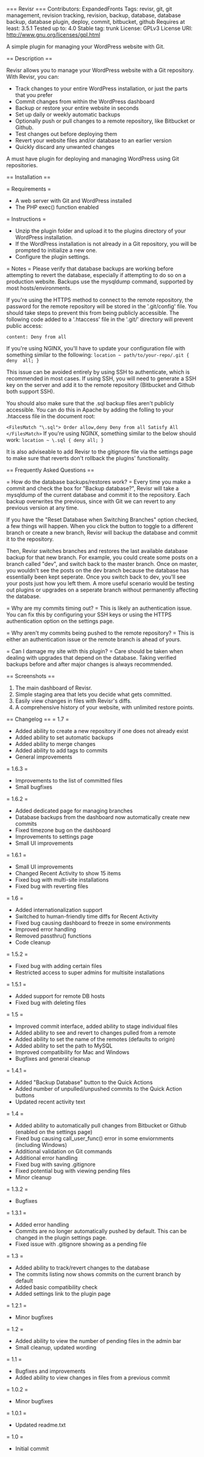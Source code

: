 === Revisr ===
Contributors: ExpandedFronts
Tags: revisr, git, git management, revision tracking, revision, backup, database, database backup, database plugin, deploy, commit, bitbucket, github
Requires at least: 3.5.1
Tested up to: 4.0
Stable tag: trunk
License: GPLv3
License URI: http://www.gnu.org/licenses/gpl.html

A simple plugin for managing your WordPress website with Git.

== Description ==

Revisr allows you to manage your WordPress website with a Git repository. With Revisr, you can:

* Track changes to your entire WordPress installation, or just the parts that you prefer
* Commit changes from within the WordPress dashboard
* Backup or restore your entire website in seconds
* Set up daily or weekly automatic backups
* Optionally push or pull changes to a remote repository, like Bitbucket or Github.
* Test changes out before deploying them
* Revert your website files and/or database to an earlier version
* Quickly discard any unwanted changes

A must have plugin for deploying and managing WordPress using Git repositories.


== Installation ==

= Requirements = 
* A web server with Git and WordPress installed
* The PHP exec() function enabled

= Instructions =
* Unzip the plugin folder and upload it to the plugins directory of your WordPress installation.
* If the WordPress installation is not already in a Git repository, you will be prompted to initialize a new one.
* Configure the plugin settings.

= Notes =
Please verify that database backups are working before attempting to revert the database, especially if attempting to do so on a production website. Backups use the mysqldump command, supported by most hosts/environments.

If you're using the HTTPS method to connect to the remote repository, the password for the remote repository will be stored in the '.git/config' file. You should take steps to prevent this from being publicly accessible. The following code added to a '.htaccess' file in the '.git/' directory will prevent public access:

`
content: Deny from all
`

If you're using NGINX, you'll have to update your configuration file with something similar to the following:
`
location ~ path/to/your-repo/.git {
        deny  all;
}
`

This issue can be avoided entirely by using SSH to authenticate, which is recommended in most cases. If using SSH, you will need to generate a SSH key on the server and add it to the remote repository (Bitbucket and Github both support SSH).

You should also make sure that the .sql backup files aren't publicly accessible. You can do this in Apache by adding the folling to your .htaccess file in the document root:

`
<FilesMatch "\.sql">
    Order allow,deny
    Deny from all
    Satisfy All
</FilesMatch>
`
If you're using NGINX, something similar to the below should work:
`
location ~ \.sql { deny all; }
`

It is also adviseable to add Revisr to the gitignore file via the settings page to make sure that reverts don't rollback the plugins' functionality. 

== Frequently Asked Questions ==

= How do the database backups/restores work? =
Every time you make a commit and check the box for "Backup database?", Revisr will take a mysqldump of the current database and commit it to the repository. Each backup overwrites the previous, since with Git we can revert to any previous version at any time. 

If you have the "Reset Database when Switching Branches" option checked, a few things will happen. When you click the button to toggle to a different branch or create a new branch, Revisr will backup the database and commit it to the repository. 

Then, Revisr switches branches and restores the last available database backup for that new branch. For example, you could create some posts on a branch called "dev", and switch back to the master branch. Once on master, you wouldn't see the posts on the dev branch because the database has essentially been kept seperate. Once you switch back to dev, you'll see your posts just how you left them. A more useful scenario would be testing out plugins or upgrades on a seperate branch without permanently affecting the database.

= Why are my commits timing out? =
This is likely an authentication issue. You can fix this by configuring your SSH keys or using the HTTPS authentication option on the settings page.

= Why aren't my commits being pushed to the remote repository? =
This is either an authentication issue or the remote branch is ahead of yours.

= Can I damage my site with this plugin? =
Care should be taken when dealing with upgrades that depend on the database. Taking verified backups before and after major changes is always recommended.

== Screenshots ==

1. The main dashboard of Revisr.
2. Simple staging area that lets you decide what gets committed.
3. Easily view changes in files with Revisr's diffs. 
4. A comprehensive history of your website, with unlimited restore points.


== Changelog ==
= 1.7 = 
* Added ability to create a new repository if one does not already exist
* Added ability to set automatic backups
* Added ability to merge changes
* Added ability to add tags to commits
* General improvements

= 1.6.3 =
* Improvements to the list of committed files
* Small bugfixes

= 1.6.2 =
* Added dedicated page for managing branches
* Database backups from the dashboard now automatically create new commits
* Fixed timezone bug on the dashboard
* Improvements to settings page
* Small UI improvements

= 1.6.1 =
* Small UI improvements
* Changed Recent Activity to show 15 items
* Fixed bug with multi-site installations
* Fixed bug with reverting files

= 1.6 =
* Added internationalization support
* Switched to human-friendly time diffs for Recent Activity
* Fixed bug causing dashboard to freeze in some environments
* Improved error handling
* Removed passthru() functions
* Code cleanup

= 1.5.2 =
* Fixed bug with adding certain files
* Restricted access to super admins for multisite installations

= 1.5.1 =
* Added support for remote DB hosts
* Fixed bug with deleting files

= 1.5 =
* Improved commit interface, added ability to stage individual files
* Added ability to see and revert to changes pulled from a remote
* Added ability to set the name of the remotes (defaults to origin)
* Added ability to set the path to MySQL
* Improved compatibility for Mac and Windows
* Bugfixes and general cleanup

= 1.4.1 =
* Added "Backup Database" button to the Quick Actions
* Added number of unpulled/unpushed commits to the Quick Action buttons
* Updated recent activity text

= 1.4 =
* Added ability to automatically pull changes from Bitbucket or Github (enabled on the settings page)
* Fixed bug causing call_user_func() error in some enviornments (including Windows)
* Additional validation on Git commands
* Additional error handling
* Fixed bug with saving .gitignore
* Fixed potential bug with viewing pending files
* Minor cleanup

= 1.3.2 =
* Bugfixes

= 1.3.1 =
* Added error handling
* Commits are no longer automatically pushed by default. This can be changed in the plugin settings page.
* Fixed issue with .gitignore showing as a pending file

= 1.3 =
* Added ability to track/revert changes to the database
* The commits listing now shows commits on the current branch by default
* Added basic compatibility check
* Added settings link to the plugin page

= 1.2.1 =
* Minor bugfixes

= 1.2 =
* Added ability to view the number of pending files in the admin bar
* Small cleanup, updated wording

= 1.1 =
* Bugfixes and improvements
* Added ability to view changes in files from a previous commit

= 1.0.2 =
* Minor bugfixes

= 1.0.1 =
* Updated readme.txt

= 1.0 =
* Initial commit